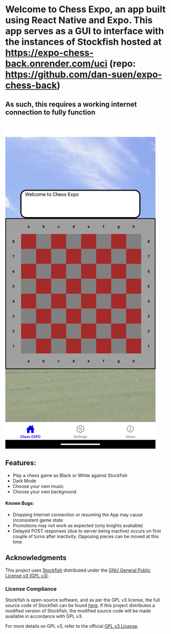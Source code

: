 # Welcome to Chess Expo, an app built using React Native and Expo. This app serves as a GUI to interface with the instances of Stockfish hosted at <https://expo-chess-back.onrender.com/uci> (repo: <https://github.com/dan-suen/expo-chess-back>)
## As such, this requires a working internet connection to fully function

![Screenshot](assets/images/Screenshot_20250210-161830.png)

## Features:
- Play a chess game as Black or White against Stockfish
- Dark Mode
- Choose your own music
- Choose your own background

#### Known Bugs: 
- Dropping Internet connection or resuming the App may cause inconsistent game state
- Promotions may not work as expected (only knights avaliable)
- Delayed POST responses (due to server being inactive) occurs on first couple of turns after inactivity. Opposing pieces can be moved at this time


## Acknowledgments

This project uses [Stockfish](https://stockfishchess.org/) distributed under the [GNU General Public License v3 (GPL v3)](https://www.gnu.org/licenses/gpl-3.0.txt).

### License Compliance

Stockfish is open-source software, and as per the GPL v3 license, the full source code of Stockfish can be found [here](https://github.com/official-stockfish/Stockfish). If this project distributes a modified version of Stockfish, the modified source code will be made available in accordance with GPL v3.

For more details on GPL v3, refer to the official [GPL v3 License](https://www.gnu.org/licenses/gpl-3.0.txt).
